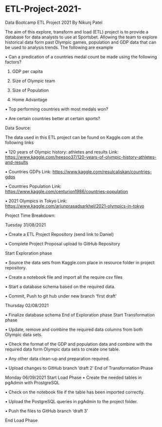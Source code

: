 # ETL-Project-2021-
Data Bootcamp ETL Project 2021 
By Nikunj Patel

The aim of this explore, transform and load (ETL) project is to provide a database for data analysts to use at Sportsbet. Allowing the team to explore historical data form past Olympic games, population and GDP data that can be used to analysis trends. The following are example

•	Can a predication of a countries medal count be made using the following factors?

1.	GDP per capita 

2.	Size of Olympic team 

3.	Size of Population 

4.	Home Advantage 

•	Top performing countries with most medals won?

•	Are certain countries better at certain sports? 

Data Source: 

The data used in this ETL project can be found on Kaggle.com at the following links 

•	120 years of Olympic history: athletes and results 
Link: https://www.kaggle.com/heesoo37/120-years-of-olympic-history-athletes-and-results

•	Countries GDPs 
Link: https://www.kaggle.com/resulcaliskan/countries-gdps

•	Countries Population 
Link: https://www.kaggle.com/centurion1986/countries-population

•	2021 Olympics in Tokyo 
Link: https://www.kaggle.com/arjunprasadsarkhel/2021-olympics-in-tokyo

Project Time Breakdown: 

Tuesday 31/08/2021  

•	Create a ETL Project Repository (send link to Daniel) 

•	Complete Project Proposal upload to GitHub Repository    

Start Exploration phase 

•	Source the data sets from Kaggle.com place in resource folder in project repository. 

•	Create a notebook file and import all the require csv files 

•	Start a database schema based on the required data. 

•	Commit, Push to git hub under new branch ‘first draft’

Thursday 02/08/2021 

•	Finalize database schema 
End of Exploration phase 
Start Transformation phase 

•	Update, remove and combine the required data columns from both Olympic data sets. 

•	Check the format of the GDP and population data and combine with the required data form Olympic data sets to create one table. 

•	Any other data clean-up and preparation required. 

•	Upload changes to GitHub branch ‘draft 2’
End of Transformation Phase 

Monday 06/09/2021 
Start Load Phase
•	Create the needed tables in pgAdmin with ProstgreSQL

•	Check on the notebook file if the table has been imported correctly.

•	Upload the PostgreSQL queries in pgAdmin to the project folder. 

•	Push the files to GitHub branch ‘draft 3’ 

End Load Phase 
